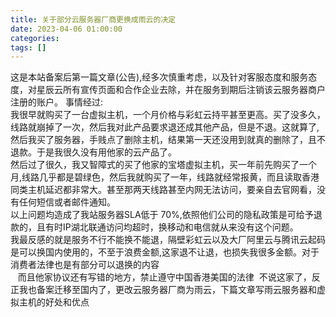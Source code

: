```yaml
---
title: 关于部分云服务器厂商更换成雨云的决定
date: 2023-04-06 01:00:00
categories: 
tags: []
---
```

这是本站备案后第一篇文章(公告),经多次慎重考虑，以及针对客服态度和服务态度，对星辰云所有宣传页面和合作企业去除，并在服务到期后注销该云服务器商户注册的账户。
事情经过:  
我很早就购买了一台虚拟主机，一个月价格与彩虹云持平甚至更高。买了没多久，线路就崩掉了一次，然后我对此产品要求退还成其他产品，但是不退。这就算了,然后我买了服务器，手贱点了删除主机，结果第一天还没用到就真的删除了，且不退款。于是我很久没有用他家的云产品了。  
然后过了很久，我又智障式的买了他家的宝塔虚拟主机，买一年前先购买了一个月,线路几乎都是碧绿色，然后我就购买了一年，线路就经常报黄，而且读取香港同类主机延迟都非常大。甚至那两天线路甚至内网无法访问，要亲自去官网看，没有任何短信或者邮件通知。  
以上问题均造成了我站服务器SLA低于 70%,依照他们公司的隐私政策是可给予退款的，且有时IP湖北联通访问均超时，换移动和电信就从来没有这个问题。  
我最反感的就是服务不行不能换不能退，隔壁彩虹云以及大厂阿里云与腾讯云起码是可以换国内使用的，不至于浪费金额,这家退不让退，也损失我很多金额。对于消费者法律也是有部分可以退换的内容  
<img src="https://static.nuoyis.com/static/lovablewyh-library/blog/wordpress/images/2023/03/20230328090045346.png" alt="" />
<img src="https://static.nuoyis.com/static/lovablewyh-library/blog/wordpress/images/2023/03/20230328090531370.png" alt="" />
<img src="https://static.nuoyis.com/static/lovablewyh-library/blog/wordpress/images/2023/03/20230328090822252.png" alt="" />
而且他家协议还有写错的地方，禁止遵守中国香港美国的法律
<img src="https://static.nuoyis.com/static/lovablewyh-library/blog/wordpress/images/2023/03/20230328091210664.png" alt="" />
不说这家了，反正我也备案迁移至国内了，更改云服务器厂商为雨云，下篇文章写雨云服务器和虚拟主机的好处和优点
